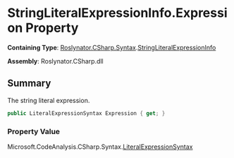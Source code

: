 # StringLiteralExpressionInfo\.Expression Property

**Containing Type**: [Roslynator.CSharp.Syntax](../../README.md)\.[StringLiteralExpressionInfo](../README.md)

**Assembly**: Roslynator\.CSharp\.dll

## Summary

The string literal expression\.

```csharp
public LiteralExpressionSyntax Expression { get; }
```

### Property Value

Microsoft\.CodeAnalysis\.CSharp\.Syntax\.[LiteralExpressionSyntax](https://docs.microsoft.com/en-us/dotnet/api/microsoft.codeanalysis.csharp.syntax.literalexpressionsyntax)

